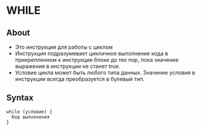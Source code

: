 # WHILE

## About
- Это инструкция для работы с циклом
- Инструкция подразумевает цикличное выполнение кода в прикрепленном к инструкции блоке до тех пор, пока значение выражения в инструкции не станет true.
- Условие цикла может быть любого типа данных. Значение условия в инструкции всегда преобразуется в булевый тип.

## Syntax
```
while (условие) {
  Код выполнения
}
```